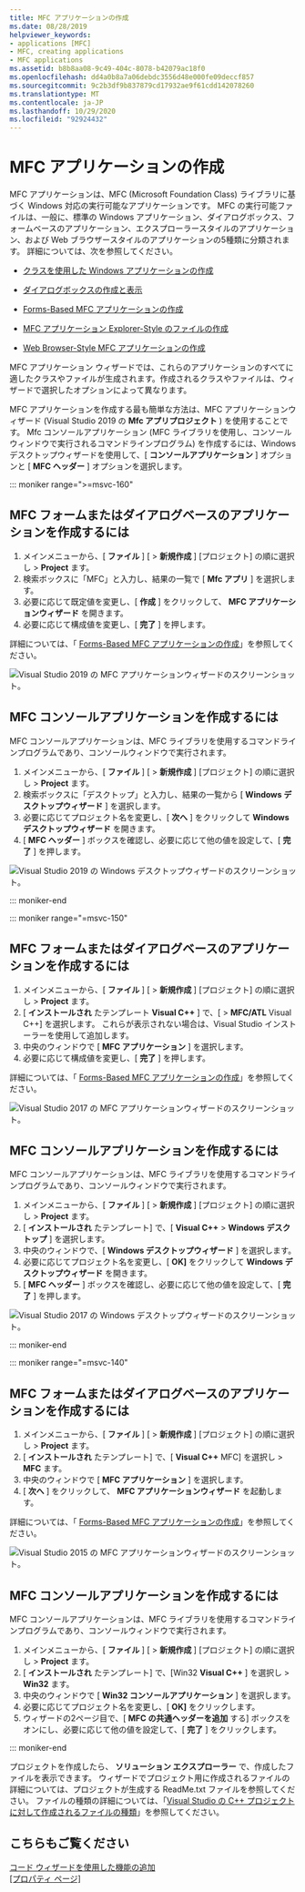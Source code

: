 ```yaml
---
title: MFC アプリケーションの作成
ms.date: 08/28/2019
helpviewer_keywords:
- applications [MFC]
- MFC, creating applications
- MFC applications
ms.assetid: b8b8aa08-9c49-404c-8078-b42079ac18f0
ms.openlocfilehash: dd4a0b8a7a06debdc3556d48e000fe09deccf857
ms.sourcegitcommit: 9c2b3df9b837879cd17932ae9f61cdd142078260
ms.translationtype: MT
ms.contentlocale: ja-JP
ms.lasthandoff: 10/29/2020
ms.locfileid: "92924432"
---
```

# <a name="creating-an-mfc-application"></a>MFC アプリケーションの作成

MFC アプリケーションは、MFC (Microsoft Foundation Class) ライブラリに基づく Windows 対応の実行可能なアプリケーションです。 MFC の実行可能ファイルは、一般に、標準の Windows アプリケーション、ダイアログボックス、フォームベースのアプリケーション、エクスプローラースタイルのアプリケーション、および Web ブラウザースタイルのアプリケーションの5種類に分類されます。 詳細については、次を参照してください。

- [クラスを使用した Windows アプリケーションの作成](../../mfc/using-the-classes-to-write-applications-for-windows.md)

- [ダイアログボックスの作成と表示](../../mfc/creating-and-displaying-dialog-boxes.md)

- [Forms-Based MFC アプリケーションの作成](../../mfc/reference/creating-a-forms-based-mfc-application.md)

- [MFC アプリケーション Explorer-Style のファイルの作成](../../mfc/reference/creating-a-file-explorer-style-mfc-application.md)

- [Web Browser-Style MFC アプリケーションの作成](../../mfc/reference/creating-a-web-browser-style-mfc-application.md)

MFC アプリケーション ウィザードでは、これらのアプリケーションのすべてに適したクラスやファイルが生成されます。作成されるクラスやファイルは、ウィザードで選択したオプションによって異なります。

MFC アプリケーションを作成する最も簡単な方法は、MFC アプリケーションウィザード (Visual Studio 2019 の **Mfc アプリプロジェクト** ) を使用することです。 Mfc コンソールアプリケーション (MFC ライブラリを使用し、コンソールウィンドウで実行されるコマンドラインプログラム) を作成するには、Windows デスクトップウィザードを使用して、[ **コンソールアプリケーション** ] オプションと [ **MFC ヘッダー** ] オプションを選択します。

::: moniker range=">=msvc-160"

## <a name="to-create-an-mfc-forms-or-dialog-based-application"></a>MFC フォームまたはダイアログベースのアプリケーションを作成するには

1. メインメニューから、[ **ファイル** ] [ > **新規作成** ] [プロジェクト] の順に選択し > **Project** ます。
1. 検索ボックスに「MFC」と入力し、結果の一覧で [ **Mfc アプリ** ] を選択します。
1. 必要に応じて既定値を変更し、[ **作成** ] をクリックして、 **MFC アプリケーションウィザード** を開きます。
1. 必要に応じて構成値を変更し、[ **完了** ] を押します。

詳細については、「 [Forms-Based MFC アプリケーションの作成](creating-a-forms-based-mfc-application.md)」を参照してください。

![Visual Studio 2019 の MFC アプリケーションウィザードのスクリーンショット。](media/mfc-app-wizard.png)

## <a name="to-create-an-mfc-console-application"></a>MFC コンソールアプリケーションを作成するには

MFC コンソールアプリケーションは、MFC ライブラリを使用するコマンドラインプログラムであり、コンソールウィンドウで実行されます。

1. メインメニューから、[ **ファイル** ] [ > **新規作成** ] [プロジェクト] の順に選択し > **Project** ます。
1. 検索ボックスに「デスクトップ」と入力し、結果の一覧から [ **Windows デスクトップウィザード** ] を選択します。
1. 必要に応じてプロジェクト名を変更し、[ **次へ** ] をクリックして **Windows デスクトップウィザード** を開きます。
1. [ **MFC ヘッダー** ] ボックスを確認し、必要に応じて他の値を設定して、[ **完了** ] を押します。

![Visual Studio 2019 の Windows デスクトップウィザードのスクリーンショット。](media/windows-desktop-wizard.png)

::: moniker-end

::: moniker range="=msvc-150"

## <a name="to-create-an-mfc-forms-or-dialog-based-application"></a>MFC フォームまたはダイアログベースのアプリケーションを作成するには

1. メインメニューから、[ **ファイル** ] [ > **新規作成** ] [プロジェクト] の順に選択し > **Project** ます。
1. [ **インストールされ** たテンプレート **Visual C++** ] で、[  >  **MFC/ATL** Visual C++] を選択します。 これらが表示されない場合は、Visual Studio インストーラーを使用して追加します。
1. 中央のウィンドウで [ **MFC アプリケーション** ] を選択します。
1. 必要に応じて構成値を変更し、[ **完了** ] を押します。

詳細については、「 [Forms-Based MFC アプリケーションの作成](creating-a-forms-based-mfc-application.md)」を参照してください。

![Visual Studio 2017 の MFC アプリケーションウィザードのスクリーンショット。](media/mfc-app-wizard.png)

## <a name="to-create-an-mfc-console-application"></a>MFC コンソールアプリケーションを作成するには

MFC コンソールアプリケーションは、MFC ライブラリを使用するコマンドラインプログラムであり、コンソールウィンドウで実行されます。

1. メインメニューから、[ **ファイル** ] [ > **新規作成** ] [プロジェクト] の順に選択し > **Project** ます。
1. [ **インストールされ** たテンプレート] で、[ **Visual C++** > **Windows デスクトップ** ] を選択します。
1. 中央のウィンドウで、[ **Windows デスクトップウィザード** ] を選択します。
1. 必要に応じてプロジェクト名を変更し、[ **OK]** をクリックして **Windows デスクトップウィザード** を開きます。
1. [ **MFC ヘッダー** ] ボックスを確認し、必要に応じて他の値を設定して、[ **完了** ] を押します。

![Visual Studio 2017 の Windows デスクトップウィザードのスクリーンショット。](media/windows-desktop-wizard-2017.png)

::: moniker-end

::: moniker range="=msvc-140"

## <a name="to-create-an-mfc-forms-or-dialog-based-application"></a>MFC フォームまたはダイアログベースのアプリケーションを作成するには

1. メインメニューから、[ **ファイル** ] [ > **新規作成** ] [プロジェクト] の順に選択し > **Project** ます。
1. [ **インストールされ** たテンプレート] で、[ **Visual C++** MFC] を選択し > **MFC** ます。
1. 中央のウィンドウで [ **MFC アプリケーション** ] を選択します。
1. [ **次へ** ] をクリックして、 **MFC アプリケーションウィザード** を起動します。

詳細については、「 [Forms-Based MFC アプリケーションの作成](creating-a-forms-based-mfc-application.md)」を参照してください。

![Visual Studio 2015 の MFC アプリケーションウィザードのスクリーンショット。](media/mfc-app-wizard-2015.png)

## <a name="to-create-an-mfc-console-application"></a>MFC コンソールアプリケーションを作成するには

MFC コンソールアプリケーションは、MFC ライブラリを使用するコマンドラインプログラムであり、コンソールウィンドウで実行されます。

1. メインメニューから、[ **ファイル** ] [ > **新規作成** ] [プロジェクト] の順に選択し > **Project** ます。
1. [ **インストールされ** たテンプレート] で、[Win32 **Visual C++** ] を選択し > **Win32** ます。
1. 中央のウィンドウで [ **Win32 コンソールアプリケーション** ] を選択します。
1. 必要に応じてプロジェクト名を変更し、[ **OK]** をクリックします。
1. ウィザードの2ページ目で、[ **MFC の共通ヘッダーを追加** する] ボックスをオンにし、必要に応じて他の値を設定して、[ **完了** ] をクリックします。

::: moniker-end

プロジェクトを作成したら、 **ソリューション エクスプローラー** で、作成したファイルを表示できます。 ウィザードでプロジェクト用に作成されるファイルの詳細については、プロジェクトが生成する ReadMe.txt ファイルを参照してください。 ファイルの種類の詳細については、「[Visual Studio の C++ プロジェクトに対して作成されるファイルの種類](../../build/reference/file-types-created-for-visual-cpp-projects.md)」を参照してください。

## <a name="see-also"></a>こちらもご覧ください

[コード ウィザードを使用した機能の追加](../../ide/adding-functionality-with-code-wizards-cpp.md)<br/>
[[プロパティ ページ]](../../build/reference/property-pages-visual-cpp.md)
